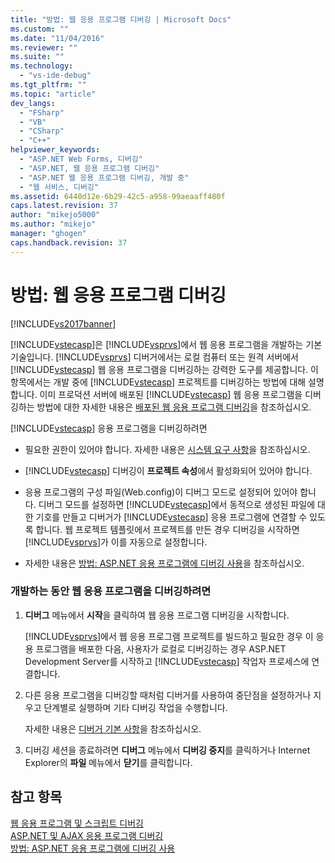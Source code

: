 ```yaml
---
title: "방법: 웹 응용 프로그램 디버깅 | Microsoft Docs"
ms.custom: ""
ms.date: "11/04/2016"
ms.reviewer: ""
ms.suite: ""
ms.technology: 
  - "vs-ide-debug"
ms.tgt_pltfrm: ""
ms.topic: "article"
dev_langs: 
  - "FSharp"
  - "VB"
  - "CSharp"
  - "C++"
helpviewer_keywords: 
  - "ASP.NET Web Forms, 디버깅"
  - "ASP.NET, 웹 응용 프로그램 디버깅"
  - "ASP.NET 웹 응용 프로그램 디버깅, 개발 중"
  - "웹 서비스, 디버깅"
ms.assetid: 6440d12e-6b29-42c5-a958-99aeaaff480f
caps.latest.revision: 37
author: "mikejo5000"
ms.author: "mikejo"
manager: "ghogen"
caps.handback.revision: 37
---
```

# 방법: 웹 응용 프로그램 디버깅
[!INCLUDE[vs2017banner](../code-quality/includes/vs2017banner.md)]

[!INCLUDE[vstecasp](../code-quality/includes/vstecasp_md.md)]은 [!INCLUDE[vsprvs](../code-quality/includes/vsprvs_md.md)]에서 웹 응용 프로그램을 개발하는 기본 기술입니다.  [!INCLUDE[vsprvs](../code-quality/includes/vsprvs_md.md)] 디버거에서는 로컬 컴퓨터 또는 원격 서버에서 [!INCLUDE[vstecasp](../code-quality/includes/vstecasp_md.md)] 웹 응용 프로그램을 디버깅하는 강력한 도구를 제공합니다.  이 항목에서는 개발 중에 [!INCLUDE[vstecasp](../code-quality/includes/vstecasp_md.md)] 프로젝트를 디버깅하는 방법에 대해 설명합니다.  이미 프로덕션 서버에 배포된 [!INCLUDE[vstecasp](../code-quality/includes/vstecasp_md.md)] 웹 응용 프로그램을 디버깅하는 방법에 대한 자세한 내용은 [배포된 웹 응용 프로그램 디버깅](../debugger/debugging-deployed-web-applications.md)을 참조하십시오.  
  
 [!INCLUDE[vstecasp](../code-quality/includes/vstecasp_md.md)] 응용 프로그램을 디버깅하려면  
  
-   필요한 권한이 있어야 합니다.  자세한 내용은 [시스템 요구 사항](../debugger/aspnet-debugging-system-requirements.md)을 참조하십시오.  
  
-   [!INCLUDE[vstecasp](../code-quality/includes/vstecasp_md.md)] 디버깅이 **프로젝트 속성**에서 활성화되어 있어야 합니다.  
  
-   응용 프로그램의 구성 파일\(Web.config\)이 디버그 모드로 설정되어 있어야 합니다.  디버그 모드를 설정하면 [!INCLUDE[vstecasp](../code-quality/includes/vstecasp_md.md)]에서 동적으로 생성된 파일에 대한 기호를 만들고 디버거가 [!INCLUDE[vstecasp](../code-quality/includes/vstecasp_md.md)] 응용 프로그램에 연결할 수 있도록 합니다.  웹 프로젝트 템플릿에서 프로젝트를 만든 경우 디버깅을 시작하면 [!INCLUDE[vsprvs](../code-quality/includes/vsprvs_md.md)]가 이를 자동으로 설정합니다.  
  
-   자세한 내용은 [방법: ASP.NET 응용 프로그램에 디버깅 사용](../debugger/how-to-enable-debugging-for-aspnet-applications.md)을 참조하십시오.  
  
### 개발하는 동안 웹 응용 프로그램을 디버깅하려면  
  
1.  **디버그** 메뉴에서 **시작**을 클릭하여 웹 응용 프로그램 디버깅을 시작합니다.  
  
     [!INCLUDE[vsprvs](../code-quality/includes/vsprvs_md.md)]에서 웹 응용 프로그램 프로젝트를 빌드하고 필요한 경우 이 응용 프로그램을 배포한 다음, 사용자가 로컬로 디버깅하는 경우 ASP.NET Development Server를 시작하고 [!INCLUDE[vstecasp](../code-quality/includes/vstecasp_md.md)] 작업자 프로세스에 연결합니다.  
  
2.  다른 응용 프로그램을 디버깅할 때처럼 디버거를 사용하여 중단점을 설정하거나 지우고 단계별로 실행하며 기타 디버깅 작업을 수행합니다.  
  
     자세한 내용은 [디버거 기본 사항](../debugger/debugger-basics.md)을 참조하십시오.  
  
3.  디버깅 세션을 종료하려면 **디버그** 메뉴에서 **디버깅 중지**를 클릭하거나 Internet Explorer의 **파일** 메뉴에서 **닫기**를 클릭합니다.  
  
## 참고 항목  
 [웹 응용 프로그램 및 스크립트 디버깅](../debugger/debugging-web-applications-and-script.md)   
 [ASP.NET 및 AJAX 응용 프로그램 디버깅](../debugger/debugging-aspnet-and-ajax-applications.md)   
 [방법: ASP.NET 응용 프로그램에 디버깅 사용](../debugger/how-to-enable-debugging-for-aspnet-applications.md)